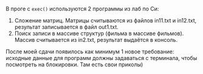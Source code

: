В проге с `exec()` используются 2 программы из лаб по Си:
1. Сложение матриц. Матрицы считываются из файлов in11.txt и in12.txt, результат записывается в файл out1.txt.
2. Поиск записи в массиве структур (фильма в массиве фильмов). Массив считывается из in2.txt, результат выдаётся в консоль.

После моей сдачи появилось как минимум 1 новое требование: исходные данные для программ должны задаваться с терминала, чтобы посмотреть на блокировки. Там есть свои приколы)
